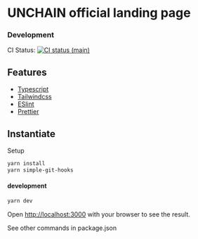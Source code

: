 # UNCHAIN official landing page

### Development

CI Status: [![CI status (main)](https://github.com/shiftbase-inc/UNCHAIN-LP/actions/workflows/test.yml/badge.svg?branch=main)](https://github.com/shiftbase-inc/UNCHAIN-LP/actions/workflows/test.yml)

## Features

- [Typescript](https://github.com/DefinitelyTyped/DefinitelyTyped)
- [Tailwindcss](https://tailwindcss.com/)
- [ESlint](https://eslint.org/)
- [Prettier](https://prettier.io/)

## Instantiate

Setup

```zsh
yarn install
yarn simple-git-hooks
```

#### development

```zsh
yarn dev
```

Open [http://localhost:3000](http://localhost:3000) with your browser to see the result.

See other commands in package.json
